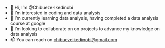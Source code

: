 - 👋 Hi, I’m @Chibueze-Ikedinobi
- 👀 I’m interested in coding and data analysis
- 🌱 I’m currently learning data analysis, having completed a data analysis course at google
- 💞️ I’m looking to collaborate on on projects to advance my knowledge on data analysis
- 📫 You can reach on chibuezeikedinobi@gmail.com

<!---
Chibueze-Ikedinobi/Chibueze-Ikedinobi is a ✨ special ✨ repository because its `README.md` (this file) appears on your GitHub profile.
You can click the Preview link to take a look at your changes.
--->

